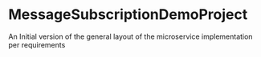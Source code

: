 # MessageSubscriptionDemoProject
An Initial version of the general layout of the microservice implementation per requirements
